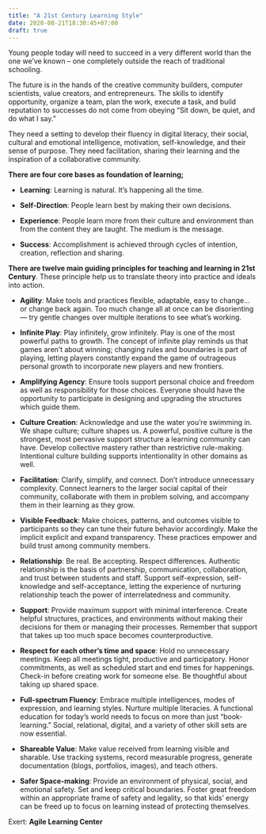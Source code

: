```yaml
---
title: "A 21st Century Learning Style"
date: 2020-08-21T18:30:45+07:00
draft: true
---
```


Young people today will need to succeed in a very different world than the one we’ve known – one completely outside the reach of traditional schooling.

The future is in the hands of the creative community builders, computer scientists, value creators, and entrepreneurs. The skills to identify opportunity, organize a team, plan the work, execute a task, and build reputation to successes do not come from obeying “Sit down, be quiet, and do what I say.”

They need a setting to develop their fluency in digital literacy, their social, cultural and emotional intelligence, motivation, self-knowledge, and their sense of purpose. They need facilitation, sharing their learning and the inspiration of a collaborative community.

__There are four core bases as foundation of learning;__
- __Learning__: Learning is natural. It’s happening all the time.
- __Self-Direction__: People learn best by making their own decisions. 

- __Experience__: People learn more from their culture and environment than from the content they are taught. The medium is the message.
- __Success__: Accomplishment is achieved through cycles of intention, creation, reflection and sharing.

__There are twelve main guiding principles for teaching and learning in 21st Century__. These principle help us to translate theory into practice and ideals into action.

- __Agility__: Make tools and practices flexible, adaptable, easy to change… or change back again. Too much change all at once can be disorienting — try gentle changes over multiple iterations to see what’s working.

- __Infinite Play__: Play infinitely, grow infinitely. Play is one of the most powerful paths to growth. The concept of infinite play reminds us that games aren’t about winning; changing rules and boundaries is part of playing, letting players constantly expand the game of outrageous personal growth to incorporate new players and new frontiers.

- __Amplifying Agency__: Ensure tools support personal choice and freedom as well as responsibility for those choices. Everyone should have the opportunity to participate in designing and upgrading the structures which guide them.

- __Culture Creation__: Acknowledge and use the water you’re swimming in. We shape culture; culture shapes us. A powerful, positive culture is the strongest, most pervasive support structure a learning community can have.  Develop collective mastery rather than restrictive rule-making. Intentional culture building supports intentionality in other domains as well.

- __Facilitation__: Clarify, simplify, and connect. Don’t introduce unnecessary complexity. Connect learners to the larger social capital of their community, collaborate with them in problem solving, and accompany them in their learning as they grow.

- __Visible Feedback__: Make choices, patterns, and outcomes visible to participants so they can tune their future behavior accordingly. Make the implicit explicit and expand transparency. These practices empower and build trust among community members.

- __Relationship__: Be real. Be accepting. Respect differences. Authentic relationship is the basis of partnership, communication, collaboration, and trust between students and staff. Support self-expression, self-knowledge and self-acceptance, letting the experience of nurturing relationship teach the power of interrelatedness and community.

- __Support__: Provide maximum support with minimal interference. Create helpful structures, practices, and environments without making their decisions for them or managing their processes. Remember that support that takes up too much space becomes counterproductive.

- __Respect for each other’s time and space__: Hold no unnecessary meetings. Keep all meetings tight, productive and participatory. Honor commitments, as well as scheduled start and end times for happenings. Check-in before creating work for someone else. Be thoughtful about taking up shared space.

- __Full-spectrum Fluency__: Embrace multiple intelligences, modes of expression, and learning styles. Nurture multiple literacies. A functional education for today’s world needs to focus on more than just “book-learning.” Social, relational, digital, and a variety of other skill sets are now essential.

- __Shareable Value__: Make value received from learning visible and sharable. Use tracking systems, record measurable progress, generate documentation (blogs, portfolios, images), and teach others.

- __Safer Space-making__: Provide an environment of physical, social, and emotional safety. Set and keep critical boundaries. Foster great freedom within an appropriate frame of safety and legality, so that kids’ energy can be freed up to focus on learning instead of protecting themselves.

Exert: __Agile Learning Center__ 